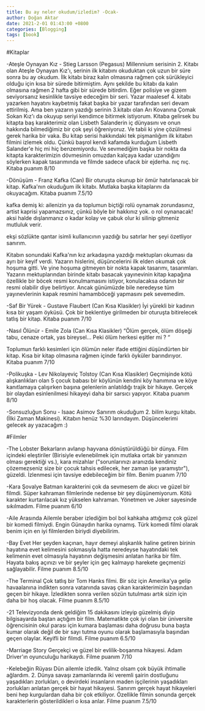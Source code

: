 ```yaml
---
title: Bu ay neler okudum/izledim? -Ocak-
author: Doğan Aktar
date: 2021-2-01 01:43:00 +0800
categories: [Blogging]
tags: [book]
---
```

#Kitaplar

-Ateşle Oynayan Kız - Stieg Larsson (Pegasus)
Millennium serisinin 2. Kitabı olan Ateşle Oynayan Kız'ı, serinin ilk kitabını okuduktan çok uzun bir süre sonra bu ay okudum. İlk kitabı biraz kalın olmasına rağmen çok sürükleyici olduğu için kısa bir sürede bitirmiştim. Aynı şekilde bu kitabı da kalın olmasına rağmen 2 hafta gibi bir sürede bitirdim. Eğer polisiye ve gizem seviyorsanız kesinlikle tavsiye edeceğim bir seri. Yazar maalesef 4. kitabı yazarken hayatını kaybetmiş fakat başka bir yazar tarafından seri devam ettirilmiş. Ama ben yazarın yazdığı serinin 3.kitabı olan Arı Kovanına Çomak Sokan Kız'ı da okuyup seriyi kendimce bitirmek istiyorum. Kitaba gelirsek bu kitapta baş karakterimiz olan Lisbeth Salanderin iç dünyasını ve onun hakkında bilmediğimiz bir çok şeyi öğreniyoruz. Ve tabii ki yine çözülmesi gerek harika bir vaka. Bu kitap serisi hakkındaki tek pişmanlığım ilk kitabın filmini izlemek oldu. Çünkü başrol kendi kafamda kurduğum Lisbeth Salander'e hiç mi hiç benzemiyordu. Ve sevmediğim başka bir nokta da kitapta karakterimizin dövmesinin omuzdan kalçaya kadar uzandığını söylerken kapak tasarımında ve filmde sadece ufacık bir ejderha. nıç nıç. Kitaba puanım 8/10

-Dönüşüm - Franz Kafka (Can)
Bir oturuşta okunup bir ömür hatırlanacak bir kitap. Kafka'nın okuduğum ilk kitabı. Mutlaka başka kitaplarını da okuyacağım. Kitaba puanım 7.5/10

kafka demiş ki: ailenizin ya da toplumun biçtiği rolü oynamak zorundasınız, artist kaprisi yapamazsınız, çünkü böyle bir hakkınız yok. o rol oynanacak! aksi halde dışlanmanız o kadar kolay ve çabuk olur ki silinip gitmeniz mutluluk verir.

ekşi sözlükte qantar isimli kullanıcının yazdığı bu satırlar her şeyi özetliyor sanırım.

Kitabın sonundaki Kafka'nın kız arkadaşına yazdığı mektupları okuması da ayrı bir keyif verdi. Yazarın hislerini, düşüncelerini ilk elden okumak çok hoşuma gitti. Ve yine hoşuma gitmeyen bir nokta kapak tasarımı, tasarımları. Yazarın mektuplarından birinde kitabı basacak yayınevinin kitap kapağına özellikle bir böcek resmi konulmamasını istiyor, konulacaksa odanın bir resmi olabilir diye belirtiyor. Ancak günümüzde bile neredeyse tüm yayınevlerinin kapak resmini hamamböceği yapmasını pek sevemedim.

-Saf Bir Yürek - Gustave Flaubert (Can Kısa Klasikler)
İyi yürekli bir kadının kısa bir yaşam öyküsü. Çok bir beklentiye girilmeden bir oturuşta bitirelecek tatlış bir kitap. Kitaba puanım 7/10

-Nasıl Ölünür - Emile Zola (Can Kısa Klasikler)
“Ölüm gerçek, ölüm döşeği tabu, cenaze ortak, yas bireysel... Peki ölüm herkesi eşitler mi ? “

Toplumun farklı kesimleri için ölümün neler ifade ettiğini düşündürten bir kitap. Kısa bir kitap olmasına rağmen içinde farklı öyküler barındırıyor. Kitaba puanım 7/10

-Polikuşka - Lev Nikolayeviç Tolstoy (Can Kısa Klasikler)
Geçmişinde kötü alışkanlıkları olan 5 çocuk babası bir köylünün kendini köy hanımına ve köye kanıtlamaya çalışırken başına gelenlerin anlatıldığı trajik bir hikaye. Gerçek bir olaydan esinlenilmesi hikayeyi daha bir sarsıcı yapıyor. Kitaba puanım 8/10

-Sonsuzluğun Sonu - Isaac Asimov
Sanırım okuduğum 2. bilim kurgu kitabı.(İlki Zaman Makinesi). Kitabın henüz %30 larındayım. Düşüncelerimi gelecek ay yazacağım :) 

#Filmler

-The Lobster
Bekarların avlanıp hayvana dönüştürüldüğü bir dünya. Film içindeki eleştiriler (Birisiyle evlenebilmek için mutlaka ortak bir yanınızın olması gerektiği vs.), kara mizahlar ("sorunlarınızı aranızda kendiniz çözemezseniz size bir çocuk tahsis edilecek, her zaman işe yaramıştır"), güzeldi. İzlenmesi için tavsiye edebileceğim bir film. Benim puanım 7/10

-Kara Şovalye
Batman karakterini çok da sevmesem de akıcı ve güzel bir filmdi. Süper kahraman filmlerinde nedense bir şey düşünemiyorum. Kötü karakter kurtarılacak kız yükselen kahraman. Yönetmen ve Joker sayesinde sıkılmadım. Filme puanım 6/10

-Aile Arasında
Ailemle beraber izlediğim bol bol kahkaha attığımız çok güzel bir komedi filmiydi. Engin Günaydın harika oynamış. Türk komedi filmi olarak benim için en iyi filmlerden biriydi diyebilirim.

-Bay Evet
Her şeyden kaçınan, hayır demeyi alışkanlık haline getiren birinin hayatına evet kelimesini sokmasıyla hatta neredeyse hayatındaki tek kelimenin evet olmasıyla hayatının değişmesini anlatan harika bir film. Hayata bakış açınızı ve bir şeyler için geç kalmayıp harekete geçmenizi sağlayabilir. Filme puanım 8.5/10

-The Terminal
Çok tatlış bir Tom Hanks filmi. Bir söz için Amerika'ya gelip havaalanına indikten sonra vatanında savaş çıkan karakterimizin başından geçen bir hikaye. İzledikten sonra verilen sözün tutulması artık sizin için daha bir hoş olacak. 
Filme puanım 8.5/10

-21
Televizyonda denk geldiğim 15 dakikasını izleyip güzelmiş diyip bilgisayarda baştan açtığım bir film. Matematikte çok iyi olan bir üniversite öğrencisinin okul parası için kumara başlaması daha doğrusu buna başta kumar olarak değil de bir sayı tutma oyunu olarak başlamasıyla başından geçen olaylar. Keyifli bir filmdi. Filme puanım 6.5/10

-Marriage Story
Gerçekçi ve güzel bir evlilik-boşanma hikayesi. Adam Driver'ın oyunculuğu harikaydı. Filme puanım 7/10

-Kelebeğin Rüyası
Dün ailemle izledik. Yalnız olsam çok büyük ihtimalle ağlardım. 2. Dünya savaşı zamanlarında iki veremli şairin dostluğunu yaşadıkları zorlukları, o devirdeki insanların maden işçilerinin yaşadıkları zorlukları anlatan gerçek bir hayat hikayesi. Sanırım gerçek hayat hikayeleri beni hep kurgulardan daha bir çok etkiliyor. Özellikle filmin sonunda gerçek karakterlerin gösterildikleri o kısa anlar. Filme puanım 7.5/10
